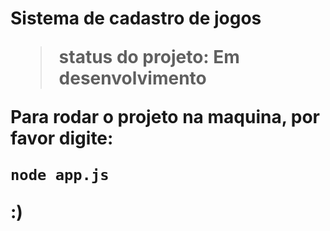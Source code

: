 <h1>Sistema de cadastro de jogos</>

> status do projeto: Em desenvolvimento

Para rodar o projeto na maquina, por favor digite:

```
node app.js
```

:)